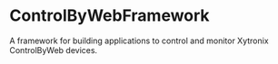 ControlByWebFramework
=====================

A framework for building applications to control and monitor Xytronix ControlByWeb devices.
